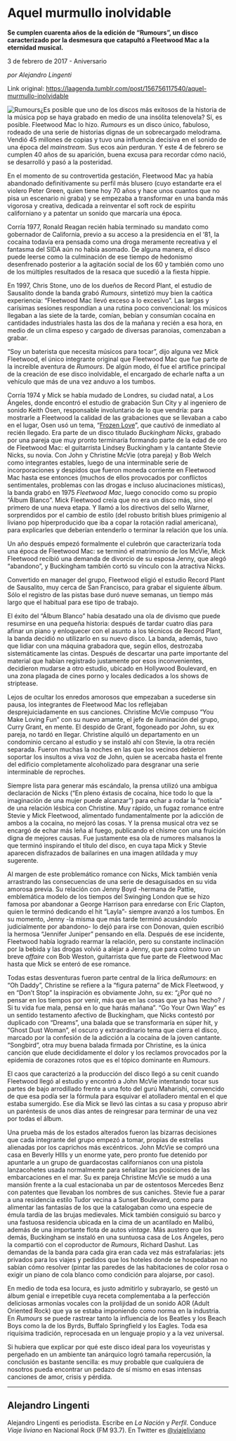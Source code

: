 # Aquel murmullo inolvidable

**Se cumplen cuarenta años de la edición de “Rumours”, un disco caracterizado por la desmesura que catapultó a Fleetwood Mac a la eternidad musical.**

3 de febrero de 2017 - Aniversario

_por Alejandro Lingenti_

Link original: https://laagenda.tumblr.com/post/156756117540/aquel-murmullo-inolvidable

![Rumours](https://64.media.tumblr.com/7f8a207d2a66dcf1a3114476c6b82d00/tumblr_inline_pk0l8fElwp1t6q87u_500.jpg)¿Es
posible que uno de los discos más exitosos de la historia de la
música pop se haya grabado en medio de una insólita telenovela? Sí,
es posible. Fleetwood Mac lo hizo. *Rumours*
es un disco único, fabuloso, rodeado de una serie de historias
dignas de un sobrecargado melodrama. Vendió 45 millones de copias y
tuvo una influencia decisiva en el sonido de una época del
*mainstream*.
Sus ecos aún perduran. Y este 4 de febrero se cumplen 40 años de su
aparición, buena excusa para recordar cómo nació, se desarrolló y
pasó a la posteridad.

En
el momento de su controvertida gestación, Fleetwood Mac ya había
abandonado definitivamente su perfil más blusero (cuyo estandarte
era el violero Peter Green, quien tiene hoy 70 años y hace unos
cuantos que no pisa un escenario ni graba) y se empezaba a
transformar en una banda más vigorosa y creativa, dedicada a
reinventar el soft rock de espíritu californiano y a patentar un
sonido que marcaría una época.     


Corría
1977, Ronald Reagan recién había terminado su mandato como
gobernador de California, previo a su acceso a la presidencia en el
‘81, la cocaína todavía era pensada como una droga meramente
recreativa y el fantasma del SIDA aún no había asomado. De alguna
manera, el disco puede leerse como la culminación de ese tiempo de
hedonismo desenfrenado posterior a la agitación social de los 60 y
también como uno de los múltiples resultados de la resaca que
sucedió a la fiesta hippie. 


En
1997, Chris Stone, uno de los dueños de Record Plant, el estudio de
Sausalito donde la banda grabó *Rumours*,
sintetizó muy bien la caótica  experiencia: “Fleetwood Mac
llevó exceso a lo excesivo”. Las largas y carísimas sesiones
respondían a una rutina poco convencional: los músicos llegaban a
las siete de la tarde, comían, bebían y consumían cocaína en
cantidades industriales hasta las dos de la mañana y recién a esa
hora, en medio de un clima espeso y cargado de diversas paranoias, 
comenzaban a grabar.

“Soy
un baterista que necesita músicos para tocar”, dijo alguna vez
Mick Fleetwood, el único integrante original que Fleetwood Mac que
fue parte de la increíble aventura de *Rumours*.
De algún modo, él fue el artífice principal de la creación de ese
disco inolvidable, el encargado de echarle nafta a un vehículo que
más de una vez anduvo a los tumbos.

Corría
1974 y Mick se había mudado de Londres, su ciudad natal, a Los
Ángeles, donde encontró el estudio de grabación Sun City y al
ingeniero de sonido Keith Osen, responsable involuntario de lo que
vendría: para mostrarle a Fleetwood la calidad de las grabaciones
que se llevaban a cabo en el lugar, Osen usó un tema, “[Frozen
Love](https://www.youtube.com/watch?v=m94Xpx91w2E)”,
que cautivó de inmediato al recién llegado. Era parte de un disco
titulado *Buckingham
Nicks*,
grabado por una pareja que muy pronto terminaría formando parte de
la edad de oro de Fleetwood Mac: el guitarrista Lindsey Buckingham y
la cantante Stevie Nicks, su novia. Con John y Christine McVie (otra
pareja) y Bob Welch como integrantes estables, luego de una
interminable serie de incorporaciones y despidos que fueron moneda
corriente en Fleetwood Mac hasta ese entonces (muchos de ellos
provocados por conflictos sentimentales, problemas con las drogas e
incluso alucinaciones místicas), la banda grabó en 1975 *Fleetwood
Mac*,
luego conocido como su propio “Álbum Blanco”. Mick
Fleetwood creía que no era un disco más, sino el primero de una
nueva etapa. Y llamó a los directivos del sello Warner, sorprendidos
por el cambio de estilo (del robusto british blues primigenio al
liviano pop híperproducido que iba a copar la rotación radial
americana), para explicarles que deberían entenderlo o terminar la
relación que los unía. 


Un
año después empezó formalmente el culebrón que caracterizaría
toda una época de Fleetwood Mac: se terminó el matrimonio de los
McVie, Mick Fleetwood recibió una demanda de divorcio de su esposa
Jenny, que alegó “abandono”, y Buckingham también cortó
su vínculo con la atractiva Nicks. 


Convertido
en manager del grupo, Fleetwood eligió el estudio Record Plant de
Sausalito, muy cerca de San Francisco, para grabar el siguiente
álbum. Sólo el registro de las pistas base duró nueve semanas, un
tiempo más largo que el habitual para ese tipo de trabajo. 


El
éxito del “Álbum Blanco” había desatado una ola de
divismo que puede resumirse en una pequeña historia: después de
tardar cuatro días para afinar un piano y enloquecer con el asunto a
los técnicos de Record Plant, la banda decidió no utilizarlo en su
nuevo disco. La banda, además, tuvo que lidiar con una
máquina grabadora que, según ellos, destrozaba sistemáticamente
las cintas. Después de descartar una parte importante del material
que habían registrado justamente por esos inconvenientes, decidieron
mudarse a otro estudio, ubicado en Hollywood Boulevard, en una zona
plagada de cines porno y locales dedicados a los shows de striptease.



Lejos
de ocultar los enredos amorosos que empezaban a sucederse sin pausa,
los integrantes de Fleetwood Mac los reflejaban desprejuiciadamente
en sus canciones. Christine McVie compuso “You
Make Loving Fun”
con su nuevo amante, el jefe de iluminación del grupo, Curry Grant,
en mente. El despido de Grant, fogoneado por John, su ex pareja, no
tardó en llegar. Christine alquiló un departamento en un condominio
cercano al estudio y se instaló ahí con Stevie, la otra recién
separada. Fueron muchas la noches en las que los vecinos debieron
soportar los insultos a viva voz de John, quien se acercaba hasta el
frente del edificio completamente alcoholizado para desgranar una
serie interminable de reproches. 


Siempre
lista para generar más escándalo, la prensa utilizó una ambigua
declaración de Nicks (“En pleno éxtasis de cocaína, hice todo
lo que la imaginación de una mujer puede alcanzar”) para echar
a rodar la “noticia” de una relación lésbica con
Christine. Muy rápido, un fugaz romance entre Stevie y Mick
Fleetwood, alimentado fundamentalmente por la adicción de ambos a la
cocaína, no mejoró las cosas. Y la prensa musical otra vez se
encargó de echar más leña al fuego, publicando el chisme con una
fruición digna de mejores causas. Fue justamente esa ola de rumores
malsanos la que terminó inspirando el título del disco, en cuya
tapa Mick y Stevie aparecen disfrazados de bailarines en una imagen
atildada y muy sugerente. 


Al
margen de este problemático romance con Nicks, Mick también venía
arrastrando las consecuencias de una serie de desaguisados en su vida
amorosa previa. Su relación con Jenny Boyd -hermana de Pattie,
emblemática modelo de los tiempos del Swinging London que se hizo
famosa por abandonar a George Harrison para enredarse con Eric
Clapton, quien le terminó dedicando el hit “Layla”-
siempre avanzó a los tumbos. En su momento, Jenny -la misma que más
tarde terminó acusándolo judicialmente por abandono- lo dejó para
irse con Donovan, quien escribió la hermosa “Jennifer
Juniper”
pensando en ella. Después de ese incidente, Fleetwood había logrado
rearmar la relación, pero su constante inclinación por la bebida y
las drogas volvió a alejar a Jenny, que para colmo tuvo un breve
*affaire*
con Bob Weston, guitarrista que fue parte de Fleetwood Mac hasta que
Mick se enteró de ese romance. 


Todas
estas desventuras fueron parte central de la lírica de*Rumours*:
en “Oh
Daddy”,
Christine se refiere a la “figura paterna” de Mick
Fleetwood, y  en “Don’t
Stop”
la inspiración es obviamente John, su ex: “¿Por qué no pensar
en los tiempos por venir, más que en las cosas que ya has hecho? /
Si tu vida fue mala, pensá en lo que harás mañana”. “Go
Your Own Way”
es un sentido testamento afectivo de Buckingham, que Nicks contestó
por duplicado con “Dreams”,
una balada que se transformaría en súper hit, y “Ghost
Dust Woman”,
el oscuro y extraordinario tema que cierra el disco, marcado por la
confesión de la
adicción a la cocaína de la joven cantante. “Songbird”,
otra muy buena balada firmada por Christine, es la única canción
que elude decididamente el dolor y los reclamos provocados por la
epidemia de corazones rotos que es el tópico dominante en *Rumours*.



El
caos que caracterizó a la producción del disco llegó a su cenit
cuando Fleetwood llegó al estudio y encontró a John McVie
intentando tocar sus partes de bajo arrodillado frente a una foto del
gurú Maharishi, convencido de que esa podía ser la fórmula para
esquivar el atolladero mental en el que estaba sumergido. Ese día
Mick se llevó las cintas a su casa y propuso abrir un paréntesis de
unos días antes de reingresar para terminar de una vez por todas el
álbum.  


Una
prueba más de los estados alterados fueron las bizarras decisiones que cada integrante del grupo empezó
a tomar, propias de estrellas alienadas por los caprichos más
excéntricos. John McVie se compró una casa en Beverly HIlls y un
enorme yate, pero pronto fue detenido por apuntarle a un grupo de
guardacostas californianos con una pistola lanzacohetes usada
normalmente para señalizar las posiciones de las embarcaciones en el
mar. Su ex pareja Christine McVie se mudó a una mansión frente a la
cual estacionaba un par de ostentosos Mercedes Benz con patentes que
llevaban los nombres de sus caniches. Stevie fue a parar a una
residencia estilo Tudor vecina a Sunset Boulevard, como para
alimentar las fantasías de los que la catalogaban como una especie
de émula tardía de las brujas medievales. Mick también consiguió
su barco y una fastuosa residencia ubicada en la cima de un
acantilado en Malibú, además de una importante flota de autos
*vintage*.
Más austero que los demás, Buckingham se instaló en una suntuosa
casa de Los Ángeles, pero la compartió con el coproductor de
*Rumours*,
Richard Dashut. Las demandas de la banda para cada gira eran cada vez
más estrafalarias: jets privados para los viajes y pedidos que los
hoteles donde se hospedaban no sabían cómo resolver (pintar las
paredes de las habitaciones de color rosa o exigir un piano de cola
blanco como condición para alojarse, por caso).

En
medio de toda esa locura, es justo admitirlo y subrayarlo, se gestó
un álbum genial e irrepetible cuya receta complementaba a la
perfección deliciosas armonías vocales con la prolijidad de un
sonido AOR (Adult Oriented Rock) que ya se estaba imponiendo como
norma en la industria. En *Rumours*
se puede rastrear tanto la influencia de los Beatles y los Beach Boys
como la de los Byrds, Buffalo Springfield y los Eagles. Toda esa
riquísima tradición, reprocesada en un lenguaje propio y a la vez
universal. 


Si
hubiera que explicar por qué este disco ideal para los voyeuristas y
pergeñado en un ambiente tan anárquico logró tamaña repercusión,
la conclusión es bastante sencilla: es muy probable que cualquiera
de nosotros pueda encontrar un pedazo de sí mismo en esas intensas
canciones de amor, crisis y pérdida.



---

Alejandro Lingenti
------------------

 Alejandro Lingenti es periodista. Escribe en *La Nación* y *Perfil*. Conduce *Viaje liviano* en Nacional Rock (FM 93.7). En Twitter es [@viajeliviano](https://twitter.com/viajeliviano) 

